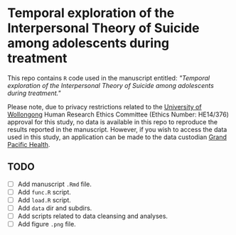 # Temporal exploration of the Interpersonal Theory of Suicide among adolescents during treatment

This repo contains `R` code used in the manuscript entitled: *"Temporal
exploration of the Interpersonal Theory of Suicide among adolescents during
treatment."*

Please note, due to privacy restrictions related to the [University of
Wollongong](www.uow.edu.au) Human Research Ethics Committee (Ethics Number:
HE14/376) approval for this study, no data is available in this repo to
reproduce the results reported in the manuscript. However, if you wish to access
the data used in this study, an application can be made to the data custodian
[Grand Pacific Health](www.gph.org.au). 


## TODO

-  [ ] Add manuscript `.Rmd` file.
-  [ ] Add `func.R` script.
-  [ ] Add `load.R` script.
-  [ ] Add `data` dir and subdirs.
-  [ ] Add scripts related to data cleansing and analyses.
-  [ ] Add figure `.png` file.
